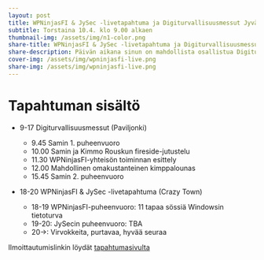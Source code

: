 ```yaml
---
layout: post
title: WPNinjasFI & JySec -livetapahtuma ja Digiturvallisuusmessut Jyväskylässä
subtitle: Torstaina 10.4. klo 9.00 alkaen
thumbnail-img: /assets/img/n1-color.png
share-title: WPNinjasFI & JySec -livetapahtuma ja Digiturvallisuusmessut Jyväskylässä
share-description: Päivän aikana sinun on mahdollista osallistua Digiturvallisuusmessuille, jotka järjestetään Paviljongissa. Lisätietoja messuista löydät täältä. Luvassa paljon ja monipuolista ohjelmaa. Messut alkavat 9.00 ja päättyvät 17.00. Tapahtuma on kävijöille ilmainen, mutta vaatii erillisen rekisteröitymisen messujen tapahtumasivustolta. Messujen jälkeen kokoonnumme ⁠JySecin kanssa afterwork-tilaisuuteen, joka järjestetään Crazy Townin 2. kerroksessa.
cover-img: /assets/img/wpninjasfi-live.png
share-img: /assets/img/wpninjasfi-live.png
--- 
```

# Tapahtuman sisältö
- 9-17 Digiturvallisuusmessut (Paviljonki)
  - 9.45 Samin 1. puheenvuoro
  - 10.00 Samin ja Kimmo Rouskun fireside-jutustelu
  - 11.30 WPNinjasFI-yhteisön toiminnan esittely
  - 12.00 Mahdollinen omakustanteinen kimppalounas
  - 15.45 Samin 2. puheenvuoro

- 18-20 WPNinjasFI & JySec -livetapahtuma (Crazy Town)
  - 18-19 WPNinjasFI-puheenvuoro: 11 tapaa sössiä Windowsin tietoturva
  - 19-20: JySecin puheenvuoro: TBA
  - 20->: Virvokkeita, purtavaa, hyvää seuraa

Ilmoittautumislinkin löydät [tapahtumasivulta](../tapahtumat)

